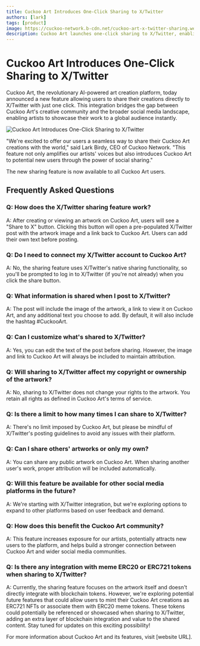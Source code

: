 ```yaml
---
title: Cuckoo Art Introduces One-Click Sharing to X/Twitter
authors: [lark]
tags: [product]
image: https://cuckoo-network.b-cdn.net/cuckoo-art-x-twitter-sharing.webp
description: Cuckoo Art launches one-click sharing to X/Twitter, enabling artists to showcase AI-generated artwork globally. This feature bridges creativity and social media, expanding reach and community engagement.
---
```


# Cuckoo Art Introduces One-Click Sharing to X/Twitter

Cuckoo Art, the revolutionary AI-powered art creation platform, today announced a new feature allowing users to share their creations directly to X/Twitter with just one click. This integration bridges the gap between Cuckoo Art's creative community and the broader social media landscape, enabling artists to showcase their work to a global audience instantly.

![Cuckoo Art Introduces One-Click Sharing to X/Twitter](https://cuckoo-network.b-cdn.net/cuckoo-art-x-twitter-sharing.webp "Cuckoo Art Introduces One-Click Sharing to X/Twitter")

"We're excited to offer our users a seamless way to share their Cuckoo Art creations with the world," said Lark Birdy, CEO of Cuckoo Network. "This feature not only amplifies our artists' voices but also introduces Cuckoo Art to potential new users through the power of social sharing."

The new sharing feature is now available to all Cuckoo Art users.

## Frequently Asked Questions

### Q: How does the X/Twitter sharing feature work?

A: After creating or viewing an artwork on Cuckoo Art, users will see a "Share to X" button. Clicking this button will open a pre-populated X/Twitter post with the artwork image and a link back to Cuckoo Art. Users can add their own text before posting.

### Q: Do I need to connect my X/Twitter account to Cuckoo Art?

A: No, the sharing feature uses X/Twitter's native sharing functionality, so you'll be prompted to log in to X/Twitter (if you're not already) when you click the share button.

### Q: What information is shared when I post to X/Twitter?

A: The post will include the image of the artwork, a link to view it on Cuckoo Art, and any additional text you choose to add. By default, it will also include the hashtag #CuckooArt.

### Q: Can I customize what's shared to X/Twitter?

A: Yes, you can edit the text of the post before sharing. However, the image and link to Cuckoo Art will always be included to maintain attribution.

### Q: Will sharing to X/Twitter affect my copyright or ownership of the artwork?

A: No, sharing to X/Twitter does not change your rights to the artwork. You retain all rights as defined in Cuckoo Art's terms of service.

### Q: Is there a limit to how many times I can share to X/Twitter?

A: There's no limit imposed by Cuckoo Art, but please be mindful of X/Twitter's posting guidelines to avoid any issues with their platform.

### Q: Can I share others' artworks or only my own?

A: You can share any public artwork on Cuckoo Art. When sharing another user's work, proper attribution will be included automatically.

### Q: Will this feature be available for other social media platforms in the future?

A: We're starting with X/Twitter integration, but we're exploring options to expand to other platforms based on user feedback and demand.

### Q: How does this benefit the Cuckoo Art community?

A: This feature increases exposure for our artists, potentially attracts new users to the platform, and helps build a stronger connection between Cuckoo Art and wider social media communities.

### Q: Is there any integration with meme ERC20 or ERC721 tokens when sharing to X/Twitter?

A: Currently, the sharing feature focuses on the artwork itself and doesn't directly integrate with blockchain tokens. However, we're exploring potential future features that could allow users to mint their Cuckoo Art creations as ERC721 NFTs or associate them with ERC20 meme tokens. These tokens could potentially be referenced or showcased when sharing to X/Twitter, adding an extra layer of blockchain integration and value to the shared content. Stay tuned for updates on this exciting possibility!

For more information about Cuckoo Art and its features, visit [website URL].
